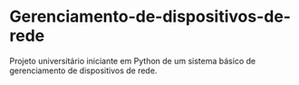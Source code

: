 # Gerenciamento-de-dispositivos-de-rede
Projeto universitário iniciante em Python de um sistema básico de gerenciamento de dispositivos de rede.

